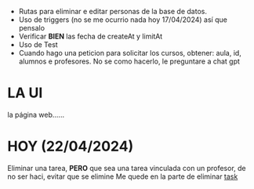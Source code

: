 - Rutas para eliminar e editar personas de la base de datos.
- Uso de triggers (no se me ocurrio nada hoy 17/04/2024) así que pensalo
- Verificar **BIEN** las fecha de createAt y limitAt
- Uso de Test
- Cuando hago una peticion para solicitar los cursos, obtener: aula, id, alumnos e profesores. No se como hacerlo, le preguntare a chat gpt

# LA UI
la página web......

# HOY (22/04/2024)
Eliminar una tarea, **PERO** que sea una tarea vinculada con un profesor, de no ser haci, evitar que se elimine
Me quede en la parte de eliminar [task](./src/model/DeleteTasks.cs)





